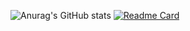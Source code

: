 ![Anurag's GitHub stats](https://github-readme-stats.vercel.app/api?username=sungchi127&theme=algolia&show_icons=true)
[![Readme Card](https://github-readme-stats.vercel.app/api/pin/?username=sungchi127&theme=algolia&repo=github-readme-stats)](https://github.com/sungchi127/sungchi127)
